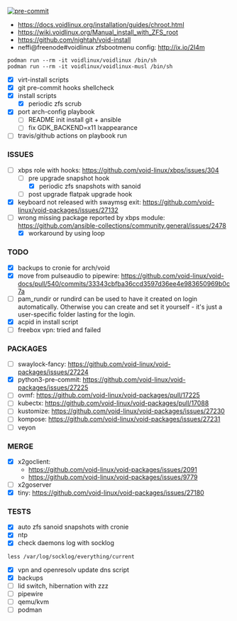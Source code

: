 [![pre-commit](https://img.shields.io/badge/pre--commit-enabled-brightgreen?logo=pre-commit&logoColor=white)](https://github.com/pre-commit/pre-commit)

- https://docs.voidlinux.org/installation/guides/chroot.html
- https://wiki.voidlinux.org/Manual_install_with_ZFS_root
- https://github.com/nightah/void-install
- neffi@freenode#voidlinux zfsbootmenu config: http://ix.io/2I4m

```
podman run --rm -it voidlinux/voidlinux /bin/sh
podman run --rm -it voidlinux/voidlinux-musl /bin/sh
```

- [x] virt-install scripts
- [x] git pre-commit hooks shellcheck
- [x] install scripts
  - [x] periodic zfs scrub
- [x] port arch-config playbook
  - [ ] README init install git + ansible
  - [ ] fix GDK_BACKEND=x11 lxappearance
- [ ] travis/github actions on playbook run

### ISSUES
- [ ] xbps role with hooks: https://github.com/void-linux/xbps/issues/304
  - [ ] pre upgrade snapshot hook
    - [x] periodic zfs snapshots with sanoid
  - [ ] post upgrade flatpak upgrade hook
- [x] keyboard not released with swaymsg exit: https://github.com/void-linux/void-packages/issues/27132
- [ ] wrong missing package reported by xbps module: https://github.com/ansible-collections/community.general/issues/2478
  - [x] workaround by using loop

### TODO
- [x] backups to cronie for arch/void
- [x] move from pulseaudio to pipewire: https://github.com/void-linux/void-docs/pull/540/commits/33343cbfba36ccd3597d36ee4e983650969b0c7a
- [ ] pam_rundir or rundird can be used to have it created on login automatically. Otherwise you can create and set it yourself - it's just a user-specific folder lasting for the login.
- [x] acpid in install script
- [ ] freebox vpn: tried and failed

### PACKAGES
- [ ] swaylock-fancy: https://github.com/void-linux/void-packages/issues/27224
- [x] python3-pre-commit: https://github.com/void-linux/void-packages/issues/27225
- [ ] ovmf: https://github.com/void-linux/void-packages/pull/17225
- [ ] kubectx: https://github.com/void-linux/void-packages/pull/17088
- [ ] kustomize: https://github.com/void-linux/void-packages/issues/27230
- [ ] kompose: https://github.com/void-linux/void-packages/issues/27231
- [ ] veyon

### MERGE
- [x] x2goclient:
  - https://github.com/void-linux/void-packages/issues/2091
  - https://github.com/void-linux/void-packages/issues/9779
- [ ] x2goserver
- [x] tiny: https://github.com/void-linux/void-packages/issues/27180

### TESTS

- [x] auto zfs sanoid snapshots with cronie
- [x] ntp
- [x] check daemons log with socklog
```
less /var/log/socklog/everything/current
```
- [x] vpn and openresolv update dns script
- [x] backups
- [ ] lid switch, hibernation with zzz
- [ ] pipewire
- [ ] qemu/kvm
- [ ] podman
